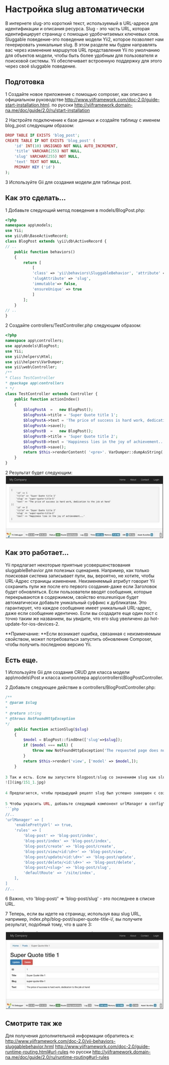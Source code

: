 Настройка slug автоматически
==
В интернете slug-это короткий текст, используемый в URL-адресе для идентификации и описания ресурса. Slug - это часть URL, которая идентифицирует страницу с помощью удобочитаемых ключевых слов. Sluggable поведение-это поведение модели Yii2, которое позволяет нам генерировать уникальные slug.
В этом разделе мы будем направлять вас через изменение маршрутов URL представления Yii по умолчанию для объектов модели, чтобы быть более удобным для пользователя и поисковой системы. Yii обеспечивает встроенную поддержку для этого через своё sluggable поведение.

Подготовка
---
1 Создайте новое приложение с помощью composer, как описано в официальном руководстве  <http://www.yiiframework.com/doc-2.0/guide-start-installation.html>. 
по русски <http://yiiframework.domain-na.me/doc/guide/2.0/ru/start-installation>

2 Настройте подключение к базе данных и создайте таблицу с именем blog_post следующим образом:
```php
DROP TABLE IF EXISTS 'blog_post';
CREATE TABLE IF NOT EXISTS 'blog_post' (
	'id' INT(10) UNSIGNED NOT NULL AUTO_INCREMENT,
	'title' VARCHAR(255) NOT NULL,
	'slug' VARCHAR(255) NOT NULL,
	'text' TEXT NOT NULL,
	PRIMARY KEY ('id')
);
```

3 Используйте Gii для создания модели для таблицы post.

Как это сделать...
---

1 Добавьте следующий метод поведения в models/BlogPost.php:
```php
<?php
namespace app\models; 
use Yii;
use yii\db\BaseActiveRecord;
class BlogPost extends \yii\db\ActiveRecord {
// ..
	public function behaviors()
	{
		return [
			[
			'class' => 'yii\behaviors\SluggableBehavior', 'attribute' => 'title',
			'slugAttribute' => 'slug',
			'immutable'=> false,
			'ensureUnique' => true
			]
		];
	}
// ..
}
```

2 Создайте controllers/TestController.php следующим образом:
```php
<?php
namespace app\controllers;
use app\models\BlogPost;
use Yii;
use yii\helpers\Html;
use yii\helpers\VarDumper;
use yii\web\Controller;
/**
* Class TestController
* @package app\controllers 
* */
class TestController extends Controller {
	public function actionIndex()
	{
		$blogPostA	=	new BlogPost();
		$blogPostA->title = 'Super Quote title 1';
		$blogPostA->text = 'The price of success is hard work, dedication to the job at hand';
		$blogPostA->save();
		$blogPostB	=	new BlogPost();
		$blogPostB->title = 'Super Quote title 2';
		$blogPostB->text = 'Happiness lies in the joy of achievement...'; 
		$blogPostB->save();
		return $this->renderContent( '<pre>'. VarDumper::dumpAsString( $blogPostA->attributes ). VarDumper::dumpAsString($blogPostB->attributes ) . '</pre>');
	}
}
```

2 Результат будет следующим:
![](img/150_1.jpg)

Как это работает...
---
Yii предлагает некоторые приятные усовершенствования sluggableBehavior для полезных сценариев.
Например, как только поисковая система записывает пули, вы, вероятно, не хотите, чтобы URL-Адрес страницы изменение.
Неизменяемый атрибут говорит Yii сохранить пули же после его первого создания-даже если Заголовок будет обновляться.
Если пользователи вводят сообщения, которые перекрываются в содержимом, свойство ensureunique будет автоматически 
 добавьте уникальный суффикс к дубликатам. Это гарантирует, что каждое сообщение имеет уникальный URL-адрес, даже если сообщение идентично.
Если вы создадите еще один пост с точно таким же названием, вы увидите, что его slug увеличено до hot-update-for-ios-devices-2.
 
**Примечание: **Если возникает ошибка, связанная с неизменяемым свойством, может потребоваться запустить обновление Composer, чтобы получить последнюю версию Yii.

Есть еще.
---
1 Используйте Gii для создания CRUD для класса модели app\models\Post и класса контроллера app\controllers\BlogPostController.

2 Добавьте следующее действие в controllers/BlogPostController.php:
```php
/**
* @param $slug
*
* @return string
* @throws NotFoundHttpException
*/
	public function actionSlug($slug)
	{
		$model = BlogPost::findOne(['slug'=>$slug]);
		if ($model === null) {
			throw new NotFoundHttpException('The requested page does not exist.');
		}
		return $this->render('view', ['model' => $model,]);
	}

3 Так и есть. Если вы запустите blogpost/slug со значением slug как sluggablebehavior-test, вы получите следующий результат:
![](img/151_1.jpg)

4 Предлагается, чтобы предыдущий рецепт slug был успешно завершен с созданным экземпляром  модели Post.

5 Чтобы украсить URL, добавьте следующий компонент urlManager в config\web.РНР:
```php
//..
'urlManager' => [
	'enablePrettyUrl' => true,
	'rules' => [
		'blog-post' => 'blog-post/index',
		'blog-post/index' => 'blog-post/index',
		'blog-post/create' => 'blog-post/create',
		'blog-post/view/<id:\d+>' => 'blog-post/view',
		'blog-post/update/<id:\d+>' => 'blog-post/update',
		'blog-post/delete/<id:\d+>' => 'blog-post/delete',
		'blog-post/<slug>' => 'blog-post/slug',
		'defaultRoute' => '/site/index',
	],
]
//..
```

6 Важно, что 'blog-post/<slug>' => 'blog-post/slug' - это последнее в списке URL. 

7 Теперь, если вы идете на страницу, используя ваш slug URL, например, index.php/blog-post/super-quote-title-i/, вы получите результат, подобный тому, что в шаге 3:

![](img/152_1.jpg)

Смотрите так же
---

Для получения дополнительной информации обратитесь к:
<http://www.yiiframework.com/doc-2.0/vii-behaviors-sluggablebehavior.hrml>
<http://www.yiiframework.com/doc-2.0/guide-runtime-routing.html#url-rules> 
по русски <http://yiiframework.domain-na.me/doc/guide/2.0/ru/runtime-routing#url-rules>
